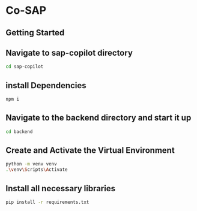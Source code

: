 # Co-SAP

## Getting Started

## Navigate to sap-copilot directory
``` bash
cd sap-copilot
```

## install Dependencies
``` bash
npm i
```

## Navigate to the backend directory and start it up
``` bash
cd backend
```

## Create and Activate the Virtual Environment
``` bash
python -m venv venv
.\venv\Scripts\Activate
```
## Install all necessary libraries
``` bash
pip install -r requirements.txt
```